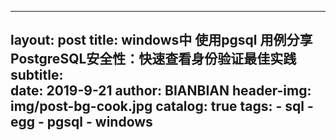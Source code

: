 
---
layout:     post
title:      windows中 使用pgsql 用例分享 PostgreSQL安全性：快速查看身份验证最佳实践
subtitle:   
date:       2019-9-21
author:    	BIANBIAN
header-img: img/post-bg-cook.jpg
catalog: true
tags:
    - sql
    - egg
    - pgsql
    - windows
---


